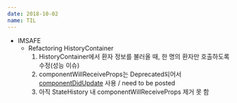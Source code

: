 ```yaml
---
date: 2018-10-02
name: TIL
---
```


* IMSAFE
  * Refactoring HistoryContainer
    1. HistoryContainer에서 환자 정보를 불러올 때, 한 명의 환자만 호출하도록 수정(성능 이슈)
    2. componentWillReceiveProps는 Deprecated되어서 [componentDidUpdate](https://reactjs.org/docs/react-component.html#componentdidupdate) 사용 / need to be posted 
    3. 아직 StateHistory 내 componentWillReceiveProps 제거 못 함
